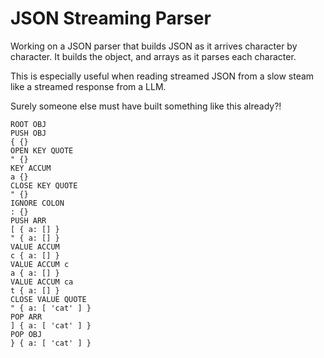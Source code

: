 # JSON Streaming Parser
Working on a JSON parser that builds JSON as it arrives character by character.
It builds the object, and arrays as it parses each character.

This is especially useful when reading streamed JSON from a slow steam like a
streamed response from a LLM.

Surely someone else must have built something like this already?!

```
ROOT OBJ
PUSH OBJ
{ {}
OPEN KEY QUOTE
" {}
KEY ACCUM
a {}
CLOSE KEY QUOTE
" {}
IGNORE COLON
: {}
PUSH ARR
[ { a: [] }
" { a: [] }
VALUE ACCUM
c { a: [] }
VALUE ACCUM c
a { a: [] }
VALUE ACCUM ca
t { a: [] }
CLOSE VALUE QUOTE
" { a: [ 'cat' ] }
POP ARR
] { a: [ 'cat' ] }
POP OBJ
} { a: [ 'cat' ] }
```

